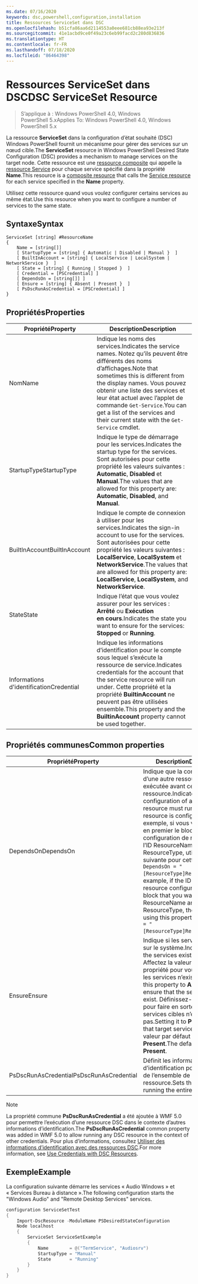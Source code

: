 ```yaml
---
ms.date: 07/16/2020
keywords: dsc,powershell,configuration,installation
title: Ressources ServiceSet dans DSC
ms.openlocfilehash: b51cfa86aa6d2114553a0eee681cb88ea93e213f
ms.sourcegitcommit: 41e1acbd9ce0f49a23c6eb99facd2c280d836836
ms.translationtype: HT
ms.contentlocale: fr-FR
ms.lasthandoff: 07/18/2020
ms.locfileid: "86464398"
---
```

# <a name="dsc-serviceset-resource"></a><span data-ttu-id="dc97b-103">Ressources ServiceSet dans DSC</span><span class="sxs-lookup"><span data-stu-id="dc97b-103">DSC ServiceSet Resource</span></span>

> <span data-ttu-id="dc97b-104">S’applique à : Windows PowerShell 4.0, Windows PowerShell 5.x</span><span class="sxs-lookup"><span data-stu-id="dc97b-104">Applies To: Windows PowerShell 4.0, Windows PowerShell 5.x</span></span>

<span data-ttu-id="dc97b-105">La ressource **ServiceSet** dans la configuration d’état souhaité (DSC) Windows PowerShell fournit un mécanisme pour gérer des services sur un nœud cible.</span><span class="sxs-lookup"><span data-stu-id="dc97b-105">The **ServiceSet** resource in Windows PowerShell Desired State Configuration (DSC) provides a mechanism to manage services on the target node.</span></span> <span data-ttu-id="dc97b-106">Cette ressource est une [ressource composite](../../../resources/authoringResourceComposite.md) qui appelle la [ressource Service](serviceResource.md) pour chaque service spécifié dans la propriété **Name**.</span><span class="sxs-lookup"><span data-stu-id="dc97b-106">This resource is a [composite resource](../../../resources/authoringResourceComposite.md) that calls the [Service resource](serviceResource.md) for each service specified in the **Name** property.</span></span>

<span data-ttu-id="dc97b-107">Utilisez cette ressource quand vous voulez configurer certains services au même état.</span><span class="sxs-lookup"><span data-stu-id="dc97b-107">Use this resource when you want to configure a number of services to the same state.</span></span>

## <a name="syntax"></a><span data-ttu-id="dc97b-108">Syntaxe</span><span class="sxs-lookup"><span data-stu-id="dc97b-108">Syntax</span></span>

```Syntax
ServiceSet [string] #ResourceName
{
    Name = [string[]]
    [ StartupType = [string] { Automatic | Disabled | Manual }  ]
    [ BuiltInAccount = [string] { LocalService | LocalSystem | NetworkService }  ]
    [ State = [string] { Running | Stopped }  ]
    [ Credential = [PSCredential] ]
    [ DependsOn = [string[]] ]
    [ Ensure = [string] { Absent | Present }  ]
    [ PsDscRunAsCredential = [PSCredential] ]
}
```

## <a name="properties"></a><span data-ttu-id="dc97b-109">Propriétés</span><span class="sxs-lookup"><span data-stu-id="dc97b-109">Properties</span></span>

|<span data-ttu-id="dc97b-110">Propriété</span><span class="sxs-lookup"><span data-stu-id="dc97b-110">Property</span></span> |<span data-ttu-id="dc97b-111">Description</span><span class="sxs-lookup"><span data-stu-id="dc97b-111">Description</span></span> |
|---|---|
|<span data-ttu-id="dc97b-112">Nom</span><span class="sxs-lookup"><span data-stu-id="dc97b-112">Name</span></span> |<span data-ttu-id="dc97b-113">Indique les noms des services.</span><span class="sxs-lookup"><span data-stu-id="dc97b-113">Indicates the service names.</span></span> <span data-ttu-id="dc97b-114">Notez qu’ils peuvent être différents des noms d’affichages.</span><span class="sxs-lookup"><span data-stu-id="dc97b-114">Note that sometimes this is different from the display names.</span></span> <span data-ttu-id="dc97b-115">Vous pouvez obtenir une liste des services et leur état actuel avec l’applet de commande `Get-Service`.</span><span class="sxs-lookup"><span data-stu-id="dc97b-115">You can get a list of the services and their current state with the `Get-Service` cmdlet.</span></span> |
|<span data-ttu-id="dc97b-116">StartupType</span><span class="sxs-lookup"><span data-stu-id="dc97b-116">StartupType</span></span> |<span data-ttu-id="dc97b-117">Indique le type de démarrage pour les services.</span><span class="sxs-lookup"><span data-stu-id="dc97b-117">Indicates the startup type for the services.</span></span> <span data-ttu-id="dc97b-118">Sont autorisées pour cette propriété les valeurs suivantes : **Automatic**, **Disabled** et **Manual**.</span><span class="sxs-lookup"><span data-stu-id="dc97b-118">The values that are allowed for this property are: **Automatic**, **Disabled**, and **Manual**.</span></span> |
|<span data-ttu-id="dc97b-119">BuiltInAccount</span><span class="sxs-lookup"><span data-stu-id="dc97b-119">BuiltInAccount</span></span> |<span data-ttu-id="dc97b-120">Indique le compte de connexion à utiliser pour les services.</span><span class="sxs-lookup"><span data-stu-id="dc97b-120">Indicates the sign-in account to use for the services.</span></span> <span data-ttu-id="dc97b-121">Sont autorisées pour cette propriété les valeurs suivantes : **LocalService**, **LocalSystem** et **NetworkService**.</span><span class="sxs-lookup"><span data-stu-id="dc97b-121">The values that are allowed for this property are: **LocalService**, **LocalSystem**, and **NetworkService**.</span></span> |
|<span data-ttu-id="dc97b-122">State</span><span class="sxs-lookup"><span data-stu-id="dc97b-122">State</span></span> |<span data-ttu-id="dc97b-123">Indique l’état que vous voulez assurer pour les services : **Arrêté** ou **Exécution en cours**.</span><span class="sxs-lookup"><span data-stu-id="dc97b-123">Indicates the state you want to ensure for the services: **Stopped** or **Running**.</span></span> |
|<span data-ttu-id="dc97b-124">Informations d'identification</span><span class="sxs-lookup"><span data-stu-id="dc97b-124">Credential</span></span> |<span data-ttu-id="dc97b-125">Indique les informations d’identification pour le compte sous lequel s’exécute la ressource de service.</span><span class="sxs-lookup"><span data-stu-id="dc97b-125">Indicates credentials for the account that the service resource will run under.</span></span> <span data-ttu-id="dc97b-126">Cette propriété et la propriété **BuiltinAccount** ne peuvent pas être utilisées ensemble.</span><span class="sxs-lookup"><span data-stu-id="dc97b-126">This property and the **BuiltinAccount** property cannot be used together.</span></span> |

## <a name="common-properties"></a><span data-ttu-id="dc97b-127">Propriétés communes</span><span class="sxs-lookup"><span data-stu-id="dc97b-127">Common properties</span></span>

|<span data-ttu-id="dc97b-128">Propriété</span><span class="sxs-lookup"><span data-stu-id="dc97b-128">Property</span></span> |<span data-ttu-id="dc97b-129">Description</span><span class="sxs-lookup"><span data-stu-id="dc97b-129">Description</span></span> |
|---|---|
|<span data-ttu-id="dc97b-130">DependsOn</span><span class="sxs-lookup"><span data-stu-id="dc97b-130">DependsOn</span></span> |<span data-ttu-id="dc97b-131">Indique que la configuration d’une autre ressource doit être exécutée avant celle de cette ressource.</span><span class="sxs-lookup"><span data-stu-id="dc97b-131">Indicates that the configuration of another resource must run before this resource is configured.</span></span> <span data-ttu-id="dc97b-132">Par exemple, si vous voulez exécuter en premier le bloc de script de configuration de ressource ayant l’ID ResourceName et le type ResourceType, utilisez la syntaxe suivante pour cette propriété : `DependsOn = "[ResourceType]ResourceName"`.</span><span class="sxs-lookup"><span data-stu-id="dc97b-132">For example, if the ID of the resource configuration script block that you want to run first is ResourceName and its type is ResourceType, the syntax for using this property is `DependsOn = "[ResourceType]ResourceName"`.</span></span> |
|<span data-ttu-id="dc97b-133">Ensure</span><span class="sxs-lookup"><span data-stu-id="dc97b-133">Ensure</span></span> |<span data-ttu-id="dc97b-134">Indique si les services existent sur le système.</span><span class="sxs-lookup"><span data-stu-id="dc97b-134">Indicates whether the services exist on the system.</span></span> <span data-ttu-id="dc97b-135">Affectez la valeur **Absent** à cette propriété pour vous assurer que les services n’existent pas.</span><span class="sxs-lookup"><span data-stu-id="dc97b-135">Set this property to **Absent** to ensure that the services do not exist.</span></span> <span data-ttu-id="dc97b-136">Définissez-la sur **Present** pour faire en sorte que les services cibles n’existent pas.</span><span class="sxs-lookup"><span data-stu-id="dc97b-136">Setting it to **Present** ensures that target services exist.</span></span> <span data-ttu-id="dc97b-137">La valeur par défaut est **Present**.</span><span class="sxs-lookup"><span data-stu-id="dc97b-137">The default value is **Present**.</span></span> |
|<span data-ttu-id="dc97b-138">PsDscRunAsCredential</span><span class="sxs-lookup"><span data-stu-id="dc97b-138">PsDscRunAsCredential</span></span> |<span data-ttu-id="dc97b-139">Définit les informations d’identification pour l’exécution de l’ensemble de la ressource.</span><span class="sxs-lookup"><span data-stu-id="dc97b-139">Sets the credential for running the entire resource as.</span></span> |

> [!NOTE]
> <span data-ttu-id="dc97b-140">La propriété commune **PsDscRunAsCredential** a été ajoutée à WMF 5.0 pour permettre l’exécution d’une ressource DSC dans le contexte d’autres informations d’identification.</span><span class="sxs-lookup"><span data-stu-id="dc97b-140">The **PsDscRunAsCredential** common property was added in WMF 5.0 to allow running any DSC resource in the context of other credentials.</span></span> <span data-ttu-id="dc97b-141">Pour plus d’informations, consultez [Utiliser des informations d’identification avec des ressources DSC](../../../configurations/runasuser.md).</span><span class="sxs-lookup"><span data-stu-id="dc97b-141">For more information, see [Use Credentials with DSC Resources](../../../configurations/runasuser.md).</span></span>

## <a name="example"></a><span data-ttu-id="dc97b-142">Exemple</span><span class="sxs-lookup"><span data-stu-id="dc97b-142">Example</span></span>

<span data-ttu-id="dc97b-143">La configuration suivante démarre les services « Audio Windows » et « Services Bureau à distance ».</span><span class="sxs-lookup"><span data-stu-id="dc97b-143">The following configuration starts the "Windows Audio" and "Remote Desktop Services" services.</span></span>

```powershell
configuration ServiceSetTest
{
    Import-DscResource -ModuleName PSDesiredStateConfiguration
    Node localhost
    {
        ServiceSet ServiceSetExample
        {
            Name        = @("TermService", "Audiosrv")
            StartupType = "Manual"
            State       = "Running"
        }
    }
}
```
